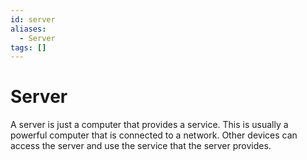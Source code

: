 ```yaml
---
id: server
aliases:
  - Server
tags: []
---
```


# Server

A server is just a computer that provides a service. This is usually a powerful computer that is connected to a network. Other devices can access the server and use the service that the server provides.
